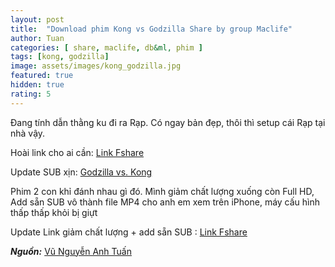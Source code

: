 ```yaml
---
layout: post
title:  "Download phim Kong vs Godzilla Share by group Maclife"
author: Tuan
categories: [ share, maclife, db&ml, phim ]
tags: [kong, godzilla]
image: assets/images/kong_godzilla.jpg
featured: true
hidden: true
rating: 5
---
```


Đang tính dẫn thằng ku đi ra Rạp. Có ngay bản đẹp, thôi thì setup cái Rạp tại nhà vậy.

Hoài link cho ai cần: [Link Fshare](https://bit.ly/39sQjEO)

Update SUB xịn: [Godzilla vs. Kong](https://subscene.com/subtitles/godzilla-vs-kong/vietnamese/2434393)

Phim 2 con khỉ đánh nhau gì đó. Mình giảm chất lượng xuống còn Full HD, Add sẵn SUB vô thành file MP4 cho anh em xem trên iPhone, máy cấu hình thấp thấp khỏi bị giựt

Update Link giảm chất lượng + add sẵn SUB : [Link Fshare](https://bit.ly/2PhB5vL)

***Nguồn:*** [Vũ Nguyễn Anh Tuấn](https://www.facebook.com/maclife.vn/posts/4583720751644502)
